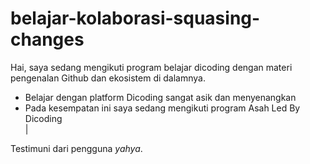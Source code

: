 # belajar-kolaborasi-squasing-changes
Hai, saya sedang mengikuti program belajar dicoding dengan materi pengenalan Github dan ekosistem di dalamnya. <br>
 - Belajar dengan platform Dicoding sangat asik dan menyenangkan <br>
 - Pada kesempatan ini saya sedang mengikuti program Asah Led By Dicoding <br>|

Testimuni dari pengguna *yahya*.

